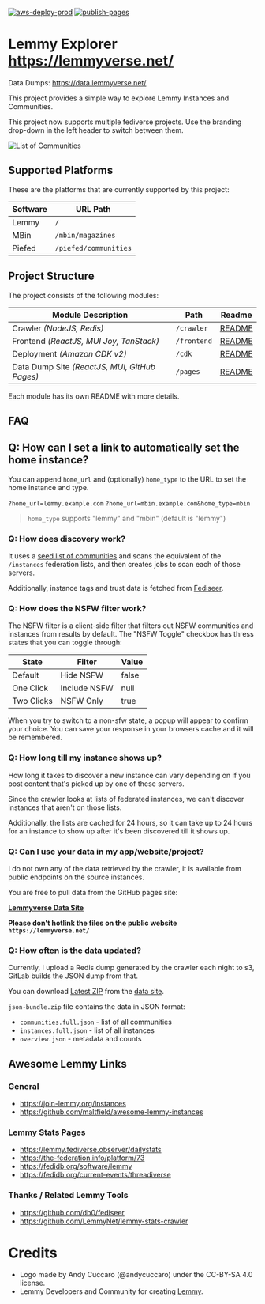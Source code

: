 [![aws-deploy-prod](https://github.com/tgxn/lemmy-explorer/actions/workflows/aws-deploy-prod.yaml/badge.svg)](https://github.com/tgxn/lemmy-explorer/actions/workflows/aws-deploy-prod.yaml) [![publish-pages](https://github.com/tgxn/lemmy-explorer/actions/workflows/publish-pages.yaml/badge.svg)](https://github.com/tgxn/lemmy-explorer/actions/workflows/publish-pages.yaml)

# Lemmy Explorer https://lemmyverse.net/

Data Dumps: https://data.lemmyverse.net/

This project provides a simple way to explore Lemmy Instances and Communities.

This project now supports multiple fediverse projects. Use the branding drop-down in the left header to switch between them.

![List of Communities](./docs/images/0.10.0-communities.png)

## Supported Platforms

These are the platforms that are currently supported by this project:

| Software | URL Path              |
| -------- | --------------------- |
| Lemmy    | `/`                   |
| MBin     | `/mbin/magazines`     |
| Piefed   | `/piefed/communities` |

## Project Structure

The project consists of the following modules:

| Module Description                            | Path        | Readme                         |
| --------------------------------------------- | ----------- | ------------------------------ |
| Crawler _(NodeJS, Redis)_                     | `/crawler`  | [README](./crawler/README.md)  |
| Frontend _(ReactJS, MUI Joy, TanStack)_       | `/frontend` | [README](./frontend/README.md) |
| Deployment _(Amazon CDK v2)_                  | `/cdk`      | [README](./cdk/README.md)      |
| Data Dump Site _(ReactJS, MUI, GitHub Pages)_ | `/pages`    | [README](./pages/README.md)    |

Each module has its own README with more details.

## FAQ

## Q: How can I set a link to automatically set the home instance?

You can append `home_url` and (optionally) `home_type` to the URL to set the home instance and type.

`?home_url=lemmy.example.com`
`?home_url=mbin.example.com&home_type=mbin`

> `home_type` supports "lemmy" and "mbin" (default is "lemmy")

### Q: **How does discovery work?**

It uses a [seed list of communities](https://github.com/tgxn/lemmy-explorer/blob/main/crawler/src/lib/const.ts#L68) and scans the equivalent of the `/instances` federation lists, and then creates jobs to scan each of those servers.

Additionally, instance tags and trust data is fetched from [Fediseer](https://gui.fediseer.com/).

### Q: **How does the NSFW filter work?**

The NSFW filter is a client-side filter that filters out NSFW communities and instances from results by default.
The "NSFW Toggle" checkbox has thress states that you can toggle through:

| State      | Filter       | Value |
| ---------- | ------------ | ----- |
| Default    | Hide NSFW    | false |
| One Click  | Include NSFW | null  |
| Two Clicks | NSFW Only    | true  |

When you try to switch to a non-sfw state, a popup will appear to confirm your choice. You can save your response in your browsers cache and it will be remembered.

### Q: **How long till my instance shows up?**

How long it takes to discover a new instance can vary depending on if you post content that's picked up by one of these servers.

Since the crawler looks at lists of federated instances, we can't discover instances that aren't on those lists.

Additionally, the lists are cached for 24 hours, so it can take up to 24 hours for an instance to show up after it's been discovered till it shows up.

### Q: **Can I use your data in my app/website/project?**

I do not own any of the data retrieved by the crawler, it is available from public endpoints on the source instances.

You are free to pull data from the GitHub pages site:

[**Lemmyverse Data Site**](https://data.lemmyverse.net/)

**Please don't hotlink the files on the public website `https://lemmyverse.net/`**

### Q: **How often is the data updated?**

Currently, I upload a Redis dump generated by the crawler each night to s3, GitLab builds the JSON dump from that.

You can download [Latest ZIP](https://data.lemmyverse.net/data/json-bundle.zip) from the [data site](https://data.lemmyverse.net/).

`json-bundle.zip` file contains the data in JSON format:

- `communities.full.json` - list of all communities
- `instances.full.json` - list of all instances
- `overview.json` - metadata and counts

## Awesome Lemmy Links

### General

- https://join-lemmy.org/instances
- https://github.com/maltfield/awesome-lemmy-instances

### Lemmy Stats Pages

- https://lemmy.fediverse.observer/dailystats
- https://the-federation.info/platform/73
- https://fedidb.org/software/lemmy
- https://fedidb.org/current-events/threadiverse

### Thanks / Related Lemmy Tools

- https://github.com/db0/fediseer
- https://github.com/LemmyNet/lemmy-stats-crawler

# Credits

- Logo made by Andy Cuccaro (@andycuccaro) under the CC-BY-SA 4.0 license.
- Lemmy Developers and Community for creating [Lemmy](https://github.com/LemmyNet).
